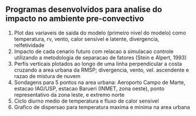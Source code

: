 ## Programas desenvolvidos para analise do impacto no ambiente pre-convectivo
1) Plot das variaveis de saida do modelo (primeiro nivel do modelo) como temperatura, rv, vento, calor sensivel e latente, divergencia, relfetividade
2) Impacto de cada cenario futuro com relacao a simulacao controle utilizando a metodologia de separacao de fatores (Stein e Alpert, 1993)
3) Perfis verticais plotados ao longo de uma linha perpendicular a costa cruzando a area urbana da RMSP; divergencia, vento, vel. ascendente e razao de mistura de nuvem 
4) Sondagens para 5 pontos na area urbana: Aeroporto Campo de Marte, estacao IAG/USP, estacao Barueri (INMET, zona oeste), ponto representativo da zona leste, e extremo norte
5) Ciclo diurno medio de temperatura e fluxo de calor sensivel
6) Grafico de dispersao para temperatura maxima e minima na area urbana

